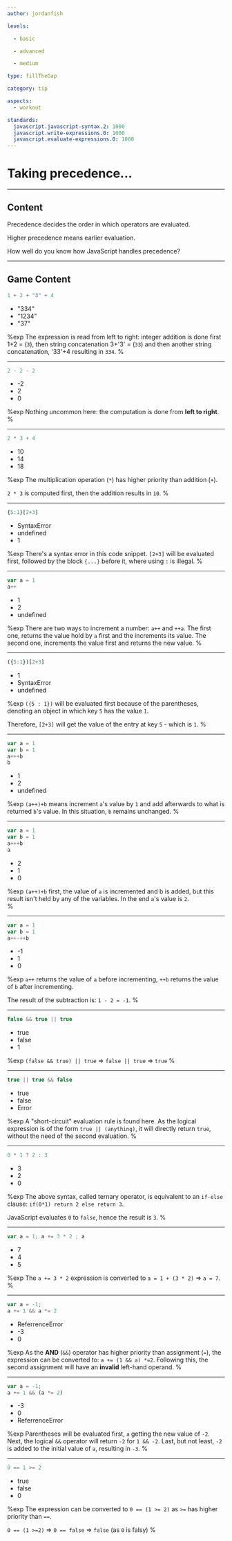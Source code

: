 ```yaml
---
author: jordanfish

levels:

  - basic

  - advanced

  - medium

type: fillTheGap

category: tip

aspects:
  - workout

standards:
  javascript.javascript-syntax.2: 1000
  javascript.write-expressions.0: 1000
  javascript.evaluate-expressions.0: 1000
---
```


# Taking precedence...

---
## Content

Precedence decides the order in which operators are evaluated.

Higher precedence means earlier evaluation.

How well do you know how JavaScript handles precedence?

---
## Game Content

```javascript
1 + 2 + "3" + 4
```

* "334"
* "1234"
* "37"

%exp
The expression is read from left to right: integer addition is done first 1+2 = (`3`), then string concatenation 3+'3' = (`33`) and then another string concatenation, '33'+4 resulting in `334`.
%

---

```javascript
2 - 2 - 2
```

* -2
* 2
* 0

%exp
Nothing uncommon here: the computation is done from **left to right**.
%

---

```javascript
2 * 3 + 4
```

* 10
* 14
* 18

%exp
The multiplication operation (`*`) has higher priority than addition (`+`).

`2 * 3` is computed first, then the addition results in `10`.
%

---

```javascript
{5:1}[2+3]
```

* SyntaxError
* undefined
* 1

%exp
There's a syntax error in this code snippet. `[2+3]` will be evaluated first, followed by the block `{...}` before it, where using `:` is illegal.
%

---

```javascript
var a = 1
a++
```

* 1
* 2
* undefined

%exp
There are two ways to increment a number: `a++` and `++a`. The first one, returns the value hold by `a` first and the increments its value. The second one, increments the value first and returns the new value.
%

---

```javascript
({5:1})[2+3]
```

* 1
* SyntaxError
* undefined

%exp
`({5 : 1})` will be evaluated first because of the parentheses, denoting an object in which key `5` has the value `1`.

Therefore, `[2+3]` will get the value of the entry at key `5` - which is `1`.
%

---

```javascript
var a = 1
var b = 1
a+++b
b
```

* 1
* 2
* undefined

%exp
`(a++)+b` means increment `a`'s value by `1` and add afterwards to what is returned `b`'s value. In this situation, `b` remains unchanged.
%

---

```javascript
var a = 1
var b = 1
a+++b
a
```

* 2
* 1
* 0

%exp
`(a++)+b` first, the value of `a` is incremented and b is added, but this result isn't held by any of the variables. In the end `a`'s value is `2`.  
%


---

```javascript
var a = 1
var b = 1
a++-++b
```

* -1
* 1
* 0

%exp
`a++` returns the value of `a` before incrementing, `++b` returns the value of `b` after incrementing.

The result of the subtraction is: `1 - 2 = -1`.
%

---

```javascript
false && true || true
```

* true
* false
* 1

%exp
`(false && true) || true` => `false || true` => `true`
%

---

```javascript
true || true && false
```

* true
* false
* Error

%exp
A "short-circuit" evaluation rule is found here. As the logical expression is of the form `true || (anything)`, it will directly return `true`, without the need of the second evaluation.
%

---

```javascript
0 * 1 ? 2 : 3
```

* 3
* 2
* 0

%exp
The above syntax, called ternary operator, is equivalent to an `if-else` clause: `if(0*1) return 2 else return 3`.

JavaScript evaluates `0` to `false`, hence the result is `3`.
%

---

```javascript
var a = 1; a += 3 * 2 ; a
```

* 7
* 4
* 5

%exp
The `a += 3 * 2` expression is converted to `a = 1 + (3 * 2)` => `a = 7`.
%

---

```javascript
var a = -1;
a += 1 && a *= 2
```

* ReferrenceError
* -3
* 0

%exp
As the **AND** (`&&`) operator has higher priority than assignment (`=`), the expression can be converted to: `a += (1 && a) *=2`.
Following this, the second assignment will have an **invalid** left-hand operand.
%

---

```javascript
var a = -1;
a += 1 && (a *= 2)
```

* -3
* 0
* ReferrenceError

%exp
Parentheses will be evaluated first, `a` getting the new value of `-2`. Next, the logical `&&` operator will return `-2` for `1 && -2`.
Last, but not least, `-2` is added to the initial value of `a`, resulting in `-3`.
%

---

```javascript
0 == 1 >= 2
```

* true
* false
* 0

%exp
The expression can be converted to `0 == (1 >= 2)` as `>=` has higher priority than `==`.

`0 == (1 >=2)` => `0 == false` => `false` (as `0` is falsy)
%
